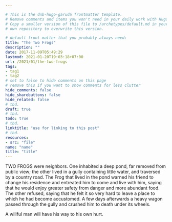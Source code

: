 ```yaml
---

# This is the dnb-hugo-garuda frontmatter template.
# Remove comments and items you won't need in your daily work with Hugo.
# Copy a smaller version of this file to /archetypes/default.md in your
# own repository to overwrite this version.

# default front matter that you probably always need:
title: "The Two Frogs"
description: ""
date: 2017-11-09T05:49:29
lastmod: 2021-01-20T19:03:18+07:00
url: /2021/01/the-two-frogs
tags:
- tag1
- tag2
# set to false to hide comments on this page
# remove this if you want to show comments for less clutter
hide_comments: false
hide_sharebuttons: false
hide_related: false
# tbd.
draft: true
# tbd.
todo: true
# tbd.
linktitle: "use for linking to this post"
# tbd.
resources:
- src: "file"
name: "name"
title: "title"
---
```


TWO FROGS were neighbors. One inhabited a deep pond, far removed from public view; the other lived in a gully containing little water, and traversed by a country road. The Frog that lived in the pond warned his friend to change his residence and entreated him to come and live with him, saying that he would enjoy greater safety from danger and more abundant food. The other refused, saying that he felt it so very hard to leave a place to which he had become accustomed. A few days afterwards a heavy wagon passed through the gully and crushed him to death under its wheels.

A willful man will have his way to his own hurt.
